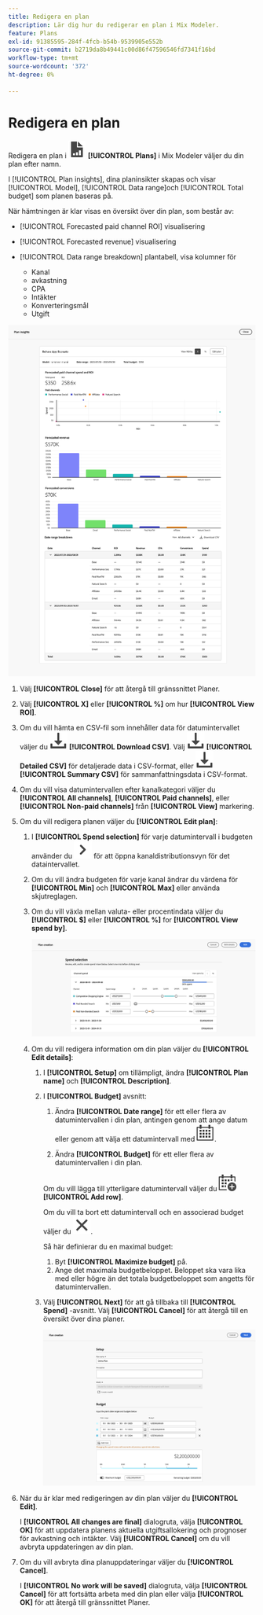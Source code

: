 ```yaml
---
title: Redigera en plan
description: Lär dig hur du redigerar en plan i Mix Modeler.
feature: Plans
exl-id: 91385595-284f-4fcb-b54b-9539905e552b
source-git-commit: b2719da8b49441c00d86f47596546fd7341f16bd
workflow-type: tm+mt
source-wordcount: '372'
ht-degree: 0%

---
```


# Redigera en plan

Redigera en plan i ![PLan](../assets/icons/FileChart.svg) **[!UICONTROL Plans]** i Mix Modeler väljer du din plan efter namn.

I [!UICONTROL Plan insights], dina planinsikter skapas och visar [!UICONTROL Model], [!UICONTROL Data range]och [!UICONTROL Total budget] som planen baseras på.

När hämtningen är klar visas en översikt över din plan, som består av:

- [!UICONTROL Forecasted paid channel ROI] visualisering
- [!UICONTROL Forecasted revenue] visualisering
- [!UICONTROL Data range breakdown] plantabell, visa kolumner för

   - Kanal
   - avkastning
   - CPA
   - Intäkter
   - Konverteringsmål
   - Utgift

![Översikt över en plan](../assets/overview-plan.png)

1. Välj **[!UICONTROL Close]** för att återgå till gränssnittet Planer.

1. Välj **[!UICONTROL X]** eller **[!UICONTROL  %]** om hur **[!UICONTROL View ROI]**.

1. Om du vill hämta en CSV-fil som innehåller data för datumintervallet väljer du ![Ladda ned](../assets/icons/Download.svg) **[!UICONTROL Download CSV]**. Välj ![Ladda ned](../assets/icons/Download.svg) **[!UICONTROL Detailed CSV]** för detaljerade data i CSV-format, eller ![Ladda ned](../assets/icons/Download.svg) **[!UICONTROL Summary CSV]** för sammanfattningsdata i CSV-format.

1. Om du vill visa datumintervallen efter kanalkategori väljer du **[!UICONTROL All channels]**, **[!UICONTROL Paid channels]**, eller **[!UICONTROL Non-paid channels]** från **[!UICONTROL View]** markering.

1. Om du vill redigera planen väljer du **[!UICONTROL Edit plan]**:

   1. I **[!UICONTROL Spend selection]** för varje datumintervall i budgeten använder du ![Chevron](../assets/icons/ChevronRight.svg) för att öppna kanaldistributionsvyn för det dataintervallet.

   1. Om du vill ändra budgeten för varje kanal ändrar du värdena för **[!UICONTROL Min]** och **[!UICONTROL Max]** eller använda skjutreglagen.

   1. Om du vill växla mellan valuta- eller procentindata väljer du **[!UICONTROL $]** eller **[!UICONTROL %]** for **[!UICONTROL View spend by]**.

      ![Utgiftsval](../assets/spend-selection.png)

   1. Om du vill redigera information om din plan väljer du **[!UICONTROL Edit details]**:

      1. I **[!UICONTROL Setup]** om tillämpligt, ändra **[!UICONTROL Plan name]** och **[!UICONTROL Description]**.

      1. I **[!UICONTROL Budget]** avsnitt:

         1. Ändra **[!UICONTROL Date range]** för ett eller flera av datumintervallen i din plan, antingen genom att ange datum eller genom att välja ett datumintervall med ![Kalender](../assets/icons/Calendar.svg).

         1. Ändra **[!UICONTROL Budget]** för ett eller flera av datumintervallen i din plan.

         Om du vill lägga till ytterligare datumintervall väljer du ![KalenderLägg till](../assets/icons/CalendarAdd.svg) **[!UICONTROL Add row]**.

         Om du vill ta bort ett datumintervall och en associerad budget väljer du ![Stäng](../assets/icons/Close.svg).

         Så här definierar du en maximal budget:

         1. Byt **[!UICONTROL Maximize budget]** på.
         1. Ange det maximala budgetbeloppet. Beloppet ska vara lika med eller högre än det totala budgetbeloppet som angetts för datumintervallen.

      1. Välj **[!UICONTROL Next]** för att gå tillbaka till **[!UICONTROL Spend]** -avsnitt. Välj **[!UICONTROL Cancel]** för att återgå till en översikt över dina planer.

         ![Planinformation](../assets/plan-details.png)


1. När du är klar med redigeringen av din plan väljer du **[!UICONTROL Edit]**.

   I **[!UICONTROL All changes are final]** dialogruta, välja **[!UICONTROL OK]** för att uppdatera planens aktuella utgiftsallokering och prognoser för avkastning och intäkter. Välj **[!UICONTROL Cancel]** om du vill avbryta uppdateringen av din plan.

1. Om du vill avbryta dina planuppdateringar väljer du **[!UICONTROL Cancel]**.

   I **[!UICONTROL No work will be saved]** dialogruta, välja **[!UICONTROL Cancel]** för att fortsätta arbeta med din plan eller välja **[!UICONTROL OK]** för att återgå till gränssnittet Planer.
